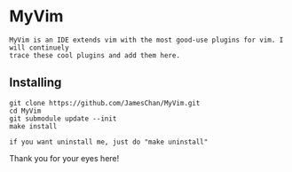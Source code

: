 MyVim
=====
    MyVim is an IDE extends vim with the most good-use plugins for vim. I will continuely 
    trace these cool plugins and add them here.

Installing
----------
    git clone https://github.com/JamesChan/MyVim.git
    cd MyVim
    git submodule update --init 
    make install

    if you want uninstall me, just do "make uninstall"


Thank you for your eyes here!

